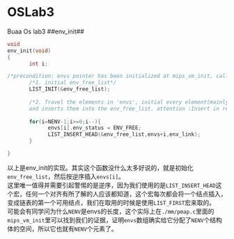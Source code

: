 # OSLab3
Buaa Os lab3
##env_init##
```C
void
env_init(void)
{
       int i;

/*precondition: envs pointer has been initialized at mips_vm_init, called by mips_init*/
       /*1. initial env_free_list*/
       LIST_INIT(&env_free_list);
       
       /*2. Travel the elements in 'envs', initial every element(mainly initial its status, mark it as free)  
       and inserts them into the env_free_list. attention :Insert in reverse order */
       
       for(i=NENV-1;i>=0;i--){
             envs[i].env_status = ENV_FREE;
             LIST_INSERT_HEAD(&env_free_list,envs+i,env_link);
       }

}
```
以上是env_init的实现。其实这个函数没什么太多好说的，就是初始化`env_free_list`，然后按逆序插入`envs[i]`。  
这里唯一值得并需要引起警惕的是逆序，因为我们使用的是`LIST_INSERT_HEAD`这个宏，任何一个对齐有所了解的人应该都知道，这个宏每次都会将一个结点插入，变成链表的第一个可用结点，我们在取用的时候是使用`LIST_FIRST`宏来取的。  
可能会有同学问为什么`NENV`是envs的长度，这个实际上在`./mm/pmap.c`里面的`mips_vm_init`里可以找到我们的证据，证明`envs`数组确实给它分配了`NENV`个结构体的空间，所以它也就有`NENV`个元素了。
